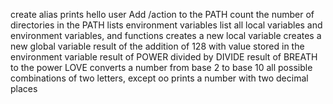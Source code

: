 create alias
prints hello user
Add /action to the PATH
count the number of directories in the PATH
lists environment variables
list all local variables and environment variables, and functions
creates a new local variable
creates a new global variable
result of the addition of 128 with value stored in the environment variable
 result of POWER divided by DIVIDE
result of BREATH to the power LOVE
converts a number from base 2 to base 10
all possible combinations of two letters, except oo
prints a number with two decimal places
